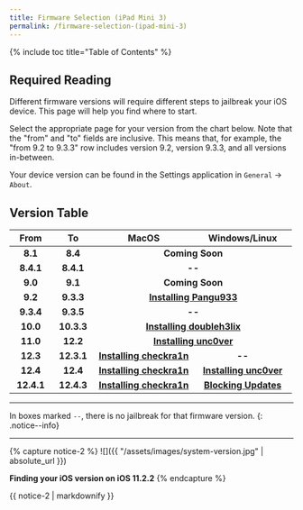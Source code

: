 ```yaml
---
title: Firmware Selection (iPad Mini 3)
permalink: /firmware-selection-(ipad-mini-3)
---
```


{% include toc title="Table of Contents" %}

## Required Reading

Different firmware versions will require different steps to jailbreak your iOS device. This page will help you find where to start.

Select the appropriate page for your version from the chart below. Note that the "from" and "to" fields are inclusive. This means that, for example, the "from 9.2 to 9.3.3" row includes version 9.2, version 9.3.3, and all versions in-between.

Your device version can be found in the Settings application in `General` -> `About`.

## Version Table

<table>
  <colgroup>
    <col span="1" style="width: 15%;">
    <col span="1" style="width: 15%;">
    <col span="1" style="width: 35%;">
    <col span="1" style="width: 35%;">
  </colgroup>
  <thead>
    <tr>
      <th style="text-align: center; font-weight: bold;">From</th>
      <th style="text-align: center; font-weight: bold;">To</th>
      <th style="text-align: center; font-weight: bold;">MacOS</th>
      <th style="text-align: center; font-weight: bold;">Windows/Linux</th>
    </tr>
  </thead>
  <tbody>
    <tr>
      <td style="text-align: center; font-weight: bold;">8.1</td>
      <td style="text-align: center; font-weight: bold;">8.4</td>
      <td style="text-align: center; font-weight: bold;" colspan="2">Coming Soon</td>
    </tr>
    <tr>
      <td style="text-align: center; font-weight: bold;">8.4.1</td>
      <td style="text-align: center; font-weight: bold;">8.4.1</td>
      <td style="text-align: center; font-weight: bold;" colspan="2">--</td>
    </tr>
    <tr>
      <td style="text-align: center; font-weight: bold;">9.0</td>
      <td style="text-align: center; font-weight: bold;">9.1</td>
      <td style="text-align: center; font-weight: bold;" colspan="2">Coming Soon</td>
    </tr>
    <tr>
      <td style="text-align: center; font-weight: bold;">9.2</td>
      <td style="text-align: center; font-weight: bold;">9.3.3</td>
      <td style="text-align: center; font-weight: bold;" colspan="2"><a href="installing-pangu933">Installing Pangu933</a></td>
    </tr>
    <tr>
      <td style="text-align: center; font-weight: bold;">9.3.4</td>
      <td style="text-align: center; font-weight: bold;">9.3.5</td>
      <td style="text-align: center; font-weight: bold;" colspan="2">--</td>
    </tr>
    <tr>
      <td style="text-align: center; font-weight: bold;">10.0</td>
      <td style="text-align: center; font-weight: bold;">10.3.3</td>
      <td style="text-align: center; font-weight: bold;" colspan="2"><a href="installing-doubleh3lix">Installing doubleh3lix</a></td>
    </tr>
    <tr>
      <td style="text-align: center; font-weight: bold;">11.0</td>
      <td style="text-align: center; font-weight: bold;">12.2</td>
      <td style="text-align: center; font-weight: bold;" colspan="2"><a href="installing-unc0ver">Installing unc0ver</a></td>
    </tr>
    <tr>
      <td style="text-align: center; font-weight: bold;">12.3</td>
      <td style="text-align: center; font-weight: bold;">12.3.1</td>
      <td style="text-align: center; font-weight: bold;"><a href="installing-checkra1n">Installing checkra1n</a></td>
      <td style="text-align: center; font-weight: bold;">--</td>
    </tr>
    <tr>
      <td style="text-align: center; font-weight: bold;">12.4</td>
      <td style="text-align: center; font-weight: bold;">12.4</td>
      <td style="text-align: center; font-weight: bold;"><a href="installing-checkra1n">Installing checkra1n</a></td>
      <td style="text-align: center; font-weight: bold;"><a href="installing-unc0ver">Installing unc0ver</a></td>
    </tr>
    <tr>
      <td style="text-align: center; font-weight: bold;">12.4.1</td>
      <td style="text-align: center; font-weight: bold;">12.4.3</td>
      <td style="text-align: center; font-weight: bold;"><a href="installing-checkra1n">Installing checkra1n</a></td>
      <td style="text-align: center; font-weight: bold;"><a href="blocking-updates">Blocking Updates</a></td>
    </tr>
  </tbody>
</table>

---

In boxes marked `--`, there is no jailbreak for that firmware version.
{: .notice--info}

---
{% capture notice-2 %}
![]({{ "/assets/images/system-version.jpg" | absolute_url }})

**Finding your iOS version on iOS 11.2.2**
{% endcapture %}

<div class="notice">{{ notice-2 | markdownify }}</div>
